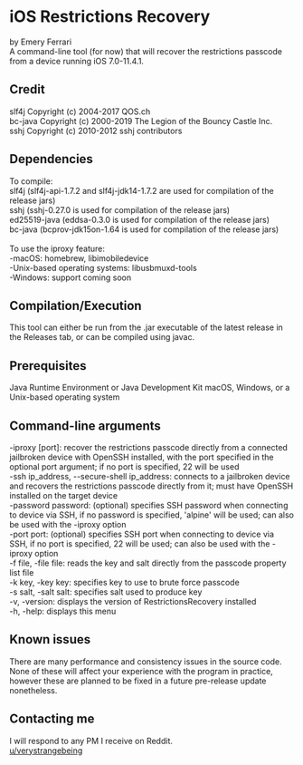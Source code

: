 # iOS Restrictions Recovery

by Emery Ferrari<br/>
A command-line tool (for now) that will recover the restrictions passcode from a device running iOS 7.0-11.4.1.

## Credit

slf4j Copyright (c) 2004-2017 QOS.ch<br/>
bc-java Copyright (c) 2000-2019 The Legion of the Bouncy Castle Inc.<br/>
sshj Copyright (c) 2010-2012 sshj contributors

## Dependencies

To compile:<br/>
slf4j (slf4j-api-1.7.2 and slf4j-jdk14-1.7.2 are used for compilation of the release jars)<br/>
sshj (sshj-0.27.0 is used for compilation of the release jars)<br/>
ed25519-java (eddsa-0.3.0 is used for compilation of the release jars)<br/>
bc-java (bcprov-jdk15on-1.64 is used for compilation of the release jars)<br/><br/>
To use the iproxy feature:<br/>
    -macOS: homebrew, libimobiledevice<br/>
    -Unix-based operating systems: libusbmuxd-tools<br/>
    -Windows: support coming soon

## Compilation/Execution

This tool can either be run from the .jar executable of the latest release in the Releases tab, or can be compiled using javac.

## Prerequisites

Java Runtime Environment or Java Development Kit
macOS, Windows, or a Unix-based operating system

## Command-line arguments

-iproxy [port]: recover the restrictions passcode directly from a connected jailbroken device with OpenSSH installed, with the port specified in the optional port argument; if no port is specified, 22 will be used<br/>
-ssh ip_address, --secure-shell ip_address: connects to a jailbroken device and recovers the restrictions passcode directly from it; must have OpenSSH installed on the target device<br/>
-password password: (optional) specifies SSH password when connecting to device via SSH, if no password is specified, 'alpine' will be used; can also be used with the -iproxy option<br/>
-port port: (optional) specifies SSH port when connecting to device via SSH, if no port is specified, 22 will be used; can also be used with the -iproxy option<br/>
-f file, -file file: reads the key and salt directly from the passcode property list file<br/>
-k key, -key key: specifies key to use to brute force passcode<br/>
-s salt, -salt salt: specifies salt used to produce key<br/>
-v, -version: displays the version of RestrictionsRecovery installed<br/>
-h, -help: displays this menu

## Known issues

There are many performance and consistency issues in the source code. None of these will affect your experience with the program in practice, however these are planned to be fixed in a future pre-release update nonetheless.

## Contacting me

I will respond to any PM I receive on Reddit.<br/>
[u/verystrangebeing](https://reddit.com/user/verystrangebeing/)